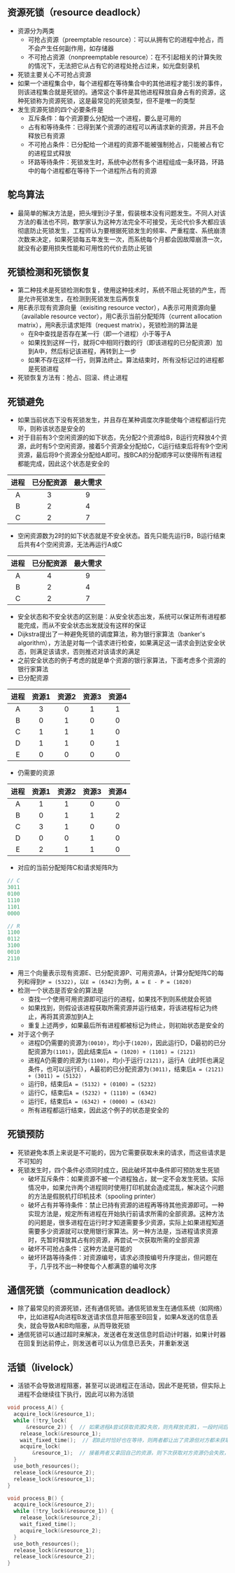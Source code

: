 ## 资源死锁（resource deadlock）

* 资源分为两类
  * 可抢占资源（preemptable resource）：可以从拥有它的进程中抢占，而不会产生任何副作用，如存储器
  * 不可抢占资源（nonpreemptable resource）：在不引起相关的计算失败的情况下，无法把它从占有它的进程处抢占过来，如光盘刻录机
* 死锁主要关心不可抢占资源
* 如果一个进程集合中，每个进程都在等待集合中的其他进程才能引发的事件，则该进程集合就是死锁的。通常这个事件是其他进程释放自身占有的资源，这种死锁称为资源死锁，这是最常见的死锁类型，但不是唯一的类型
* 发生资源死锁的四个必要条件是
  * 互斥条件：每个资源要么分配给一个进程，要么是可用的
  * 占有和等待条件：已得到某个资源的进程可以再请求新的资源，并且不会释放已有资源
  * 不可抢占条件：已分配给一个进程的资源不能被强制抢占，只能被占有它的进程显式释放
  * 环路等待条件：死锁发生时，系统中必然有多个进程组成一条环路，环路中的每个进程都在等待下一个进程所占有的资源
  
## 鸵鸟算法

* 最简单的解决方法是，把头埋到沙子里，假装根本没有问题发生。不同人对该方法的看法也不同，数学家认为这种方法完全不可接受，无论代价多大都应该彻底防止死锁发生，工程师认为要根据死锁发生的频率、严重程度、系统崩溃次数来决定，如果死锁每五年发生一次，而系统每个月都会因故障崩溃一次，就没有必要用损失性能和可用性的代价去防止死锁

## 死锁检测和死锁恢复

* 第二种技术是死锁检测和恢复，使用这种技术时，系统不阻止死锁的产生，而是允许死锁发生，在检测到死锁发生后再恢复
* 用E表示现有资源向量（exisiting resource vector），A表示可用资源向量（available resource vector），用C表示当前分配矩阵（current allocation matrix），用R表示请求矩阵（request matrix），死锁检测的算法是
  * 在R中查找是否存在某一行（即一个进程）小于等于A
  * 如果找到这样一行，就将C中相同行数的行（即该进程的已分配资源）加到A中，然后标记该进程，再转到上一步
  * 如果不存在这样一行，则算法终止。算法结束时，所有没标记过的进程都是死锁进程
* 死锁恢复方法有：抢占、回滚、终止进程

## 死锁避免

* 如果当前状态下没有死锁发生，并且存在某种调度次序能使每个进程都运行完毕，则称该状态是安全的
* 对于目前有3个空闲资源的如下状态，先分配2个资源给B，B运行完释放4个资源，此时有5个空闲资源，接着5个资源全分配给C，C运行结束后将有9个空闲资源，最后将9个资源全分配给A即可。按BCA的分配顺序可以使得所有进程都能完成，因此这个状态是安全的

|进程|已分配资源|最大需求|
|:-:|:-:|:-:|
|A|3|9|
|B|2|4|
|C|2|7|

* 空闲资源数为2时的如下状态就是不安全状态。首先只能先运行B，B运行结束后共有4个空闲资源，无法再运行A或C

|进程|已分配资源|最大需求|
|:-:|:-:|:-:|
|A|4|9|
|B|2|4|
|C|2|7|

* 安全状态和不安全状态的区别是：从安全状态出发，系统可以保证所有进程都能完成，而从不安全状态出发就没有这样的保证
* Dijkstra提出了一种避免死锁的调度算法，称为银行家算法（banker's algorithm），方法是对每一个请求进行检查，如果满足这一请求会到达安全状态，则满足该请求，否则推迟对该请求的满足
* 之前安全状态的例子考虑的就是单个资源的银行家算法，下面考虑多个资源的银行家算法
* 已分配资源

|进程|资源1|资源2|资源3|资源4|
|:-:|:-:|:-:|:-:|:-:|
|A|3|0|1|1|
|B|0|1|0|0|
|C|1|1|1|0|
|D|1|1|0|1|
|E|0|0|0|0|

* 仍需要的资源

|进程|资源1|资源2|资源3|资源4|
|:-:|:-:|:-:|:-:|:-:|
|A|1|1|0|0|
|B|0|1|1|2|
|C|3|1|0|0|
|D|0|0|1|0|
|E|2|1|1|0|

* 对应的当前分配矩阵C和请求矩阵R为

```cpp
// C
3011
0100
1110
1101
0000

// R
1100
0112
3100
0010
2110
```

* 用三个向量表示现有资源E、已分配资源P、可用资源A，计算分配矩阵C的每列和得到`P = (5322)`，以`E = (6342)`为例，`A = E - P = (1020)`
* 检测一个状态是否安全的算法是
  * 查找一个使用可用资源即可运行的进程，如果找不到则系统就会死锁
  * 如果找到，则假设该进程获取所需资源并运行结束，将该进程标记为终止，再将其资源加到A上
  * 重复上述两步，如果最后所有进程都被标记为终止，则初始状态是安全的
* 对于这个例子
  * 进程D仍需要的资源为`(0010)`，均小于`(1020)`，因此运行D，D最初的已分配资源为`(1101)`，因此结束后`A = (1020) + (1101) = (2121)`
  * 进程A仍需要的资源为`(1100)`，均小于运行`(2121)`，运行A（此时E也满足条件，也可以运行E），A最初的已分配资源为`(3011)`，结束后`A = (2121) + (3011) = (5132)`
  * 运行B，结束后`A = (5132) + (0100) = (5232)`
  * 运行C，结束后`A = (5232) + (1110) = (6342)`
  * 运行E，结束后`A = (6342) + (0000) = (6342)`
  * 所有进程都运行结束，因此这个例子的状态是安全的

## 死锁预防

* 死锁避免本质上来说是不可能的，因为它需要获取未来的请求，而这些请求是不可知的
* 死锁发生时，四个条件必须同时成立，因此破坏其中条件即可预防发生死锁
  * 破坏互斥条件：如果资源不被一个进程独占，就一定不会发生死锁。实际情况中，如果允许两个进程同时使用打印机就会造成混乱，解决这个问题的方法是假脱机打印机技术（spooling printer）
  * 破坏占有并等待条件：禁止已持有资源的进程再等待其他资源即可。一种实现方法是，规定所有进程在开始执行前请求所需的全部资源。这种方法的问题是，很多进程在运行时才知道需要多少资源，实际上如果进程知道需要多少资源就可以使用银行家算法。另一种方法是，当进程请求资源时，先暂时释放其占有的资源，再尝试一次获取所需的全部资源
  * 破坏不可抢占条件：这种方法是可能的
  * 破坏环路等待条件：对资源编号，请求必须按编号升序提出，但问题在于，几乎找不出一种使每个人都满意的编号次序

## 通信死锁（communication deadlock）

* 除了最常见的资源死锁，还有通信死锁。通信死锁发生在通信系统（如网络）中，比如进程A向进程B发送请求信息并阻塞至B回复，如果A发送的信息丢失，就会导致A和B均阻塞，从而导致死锁
* 通信死锁可以通过超时来解决，发送者在发送信息时启动计时器，如果计时器在回复到达前停止，则发送者可以认为信息已丢失，并重新发送

## 活锁（livelock）

* 活锁不会导致进程阻塞，甚至可以说进程正在活动，因此不是死锁，但实际上进程不会继续往下执行，因此可以称为活锁

```cpp
void process_A() {
  acquire_lock(&resource_1);
  while (!try_lock(
      &resource_2)) {  // 如果进程A尝试获取资源2失败，则先释放资源1，一段时间后再尝试获取资源2
    release_lock(&resource_1);
    wait_fixed_time();  // 若B此时恰好也在等待，则两者都让出了资源但对方都未获取
    acquire_lock(
        &resource_1);  // 接着两者又拿回自己的资源，则下次获取对方资源仍会失败，若此过程一直重复就是活锁
  }
  use_both_resources();
  release_lock(&resource_2);
  release_lock(&resource_1);
}

void process_B() {
  acquire_lock(&resource_2);
  while (!try_lock(&resource_1)) {
    release_lock(&resource_2);
    wait_fixed_time();
    acquire_lock(&resource_2);
  }
  use_both_resources();
  release_lock(&resource_1);
  release_lock(&resource_2);
}
```

